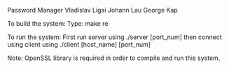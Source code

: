 Password Manager
Vladislav Ligai
Johann Lau
George Kap

To build the system:
Type:
make re

To run the system:
First run server using ./server [port_num] then connect using client using ./client [host_name] [port_num]

Note: OpenSSL library is required in order to compile and run this system.